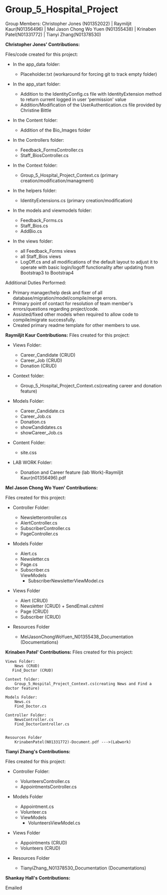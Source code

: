 # Group_5_Hospital_Project

Group Members:
Christopher Jones (N01352022)
| Raymiljit Kaur(N01356496)
| Mel Jason Chong Wo Yuen (N01355438)
| Krinaben Patel(N01331772)
| Tianyi Zhang(N01378530)


**Christopher Jones' Contributions:**  
 
Files/code created for this project:  
 - In the app_data folder:  
   - Placeholder.txt (workaround for forcing git to track empty folder) 
   
 - In the app_start folder:  
   - Addition to the IdentityConfig.cs file with IdentityExtension method to return current logged in user 'permission' value
   - Addition/Modification of the UserAuthentication.cs file provided by Christine Bittle
   
 - In the Content folder:  
   - Addition of the Bio_Images folder
   
 - In the Controllers folder:  
   - Feedback_FormsController.cs
   - Staff_BiosController.cs
   
 - In the Context folder:  
   - Group_5_Hospital_Project_Context.cs (primary creation/modification/managment)
   
 - In the helpers folder:  
   - IdentityExtensions.cs (primary creation/modification)
   
 - In the models and viewmodels folder:  
   - Feedback_Forms.cs
   - Staff_Bios.cs
   - AddBio.cs
   
 - In the views folder:  
   -  all Feedback_Forms views
   -  all Staff_Bios views
   - LogOff.cs and all modifications of the default layout to adjust it to operate with basic login/logoff functionality after updating from Bootstrap3 to Bootstrap4

Additional Duties Performed:

  - Primary manager/help desk and fixer of all database/migration/model/compile/merge errors.  
  - Primary point of contact for resolution of team member's errors/questions regarding project/code.  
  - Assisted/fixed other models when required to allow code to compile/migrate successfully.
  - Created primary readme template for other members to use.
  

   **Raymiljit Kaur Contributions:** 
   Files created for this project:
   
   - Views Folder:
     - Career_Candidate (CRUD)
     - Career_Job (CRUD)
     - Donation (CRUD)
     
   - Context folder:
     - Group_5_Hospital_Project_Context.cs(creating career and donation feature)
    
   - Models Folder:
     - Career_Candidate.cs
     - Career_Job.cs
     - Donation.cs
     - showCandidates.cs
     - showCareer_Job.cs
     
   - Content Folder:
     - site.css
     
   - LAB WORK Folder:
     - Donation and Career feature (lab Work)-Raymiljit Kaur(n01356496).pdf
     
**Mel Jason Chong Wo Yuen' Contributions:**  

Files created for this project:
 - Controller Folder:
   - Newsletterontroller.cs
   - AlertController.cs
   - SubscriberController.cs
   - PageController.cs
 
 - Models Folder
   - Alert.cs
   - Newsletter.cs
   - Page.cs
   - Subscriber.cs  
    ViewModels
      - SubscriberNewsletterViewModel.cs
     
 - Views Folder
   - Alert (CRUD)
   - Newsletter (CRUD) + SendEmail.cshtml
   - Page (CRUD)
   - Subscriber (CRUD)
  
 - Resources Folder
   - MelJasonChongWoYuen_N01355438_Documentation (Documentations)
   
   
        
**Krinaben Patel' Contributions:** 
 Files created for this project:
   
    Views Folder:
        News (CRUD)
       Find_Doctor (CRUD)
       
    Context folder:
        Group_5_Hospital_Project_Context.cs(creating News and Find a doctor feature)

    Models Folder:
        News.cs
        Find_Doctor.cs
  
    Controller Folder:
        NewsController.cs
        Find_DoctorController.cs
       
      
    Resources Folder
        KrinabenPatel(N01331772)-Document.pdf --->(Labwork)
        
        
**Tianyi Zhang's Contributions:**  

Files created for this project:
 - Controller Folder:
   - VolunteersController.cs
   - AppointmentsController.cs
 
 - Models Folder
   - Appointment.cs
   - Volunteer.cs
   - ViewModels
      - VolunteersViewModel.cs
     
 - Views Folder
   - Appointments (CRUD)
   - Volunteers (CRUD)
  
 - Resources Folder
   - TianyiZhang_N01378530_Documentation (Documentations)
   

**Shankay Hall's Contributions:**  

   Emailed
   
     
